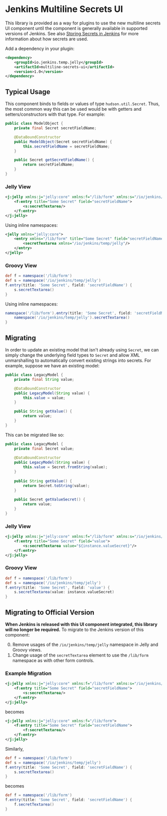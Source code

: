 # Jenkins Multiline Secrets UI

This library is provided as a way for plugins to use the new multiline secrets UI component until the component is generally available in supported versions of Jenkins.
See also [Storing Secrets in Jenkins](https://jenkins.io/doc/developer/security/secrets/) for more information about how secrets are used.

Add a dependency in your plugin:

```xml
<dependency>
    <groupId>io.jenkins.temp.jelly</groupId>
    <artifactId>multiline-secrets-ui</artifactId>
    <version>1.0</version>
</dependency>
```

## Typical Usage

This component binds to fields or values of type `hudson.util.Secret`.
Thus, the most common way this can be used would be with getters and setters/constructors with that type.
For example:

```java
public class ModelObject {
    private final Secret secretFieldName;

    @DataBoundConstructor
    public ModelObject(Secret secretFieldName) {
        this.secretFieldName = secretFieldName;
    }

    public Secret getSecretFieldName() {
        return secretFieldName;
    }
}
```

### Jelly View

```xml
<j:jelly xmlns:j="jelly:core" xmlns:f="/lib/form" xmlns:s="/io/jenkins/temp/jelly">
    <f:entry title="Some Secret" field="secretFieldName">
        <s:secretTextarea/>
    </f:entry>
</j:jelly>
```

Using inline namespaces:

```xml
<jelly xmlns="jelly:core">
    <entry xmlns="/lib/form" title="Some Secret" field="secretFieldName">
        <secretTextarea xmlns="/io/jenkins/temp/jelly"/>
    </entry>
</jelly>
```

### Groovy View

```groovy
def f = namespace('/lib/form')
def s = namespace('/io/jenkins/temp/jelly')
f.entry(title: 'Some Secret', field: 'secretFieldName') {
    s.secretTextarea()
}
```

Using inline namespaces:

```groovy
namespace('/lib/form').entry(title: 'Some Secret', field: 'secretFieldName') {
    namespace('/io/jenkins/temp/jelly').secretTextarea()
}
```

## Migrating

In order to update an existing model that isn't already using `Secret`, we can simply change the underlying field types to `Secret` and allow XML unmarshalling to automatically convert existing strings into secrets.
For example, suppose we have an existing model:

```java
public class LegacyModel {
    private final String value;

    @DataBoundConstructor
    public LegacyModel(String value) {
        this.value = value;
    }

    public String getValue() {
        return value;
    }
}
```

This can be migrated like so:

```java
public class LegacyModel {
    private final Secret value;
    
    @DataBoundConstructor
    public LegacyModel(String value) {
        this.value = Secret.fromString(value);
    }
    
    public String getValue() {
        return Secret.toString(value);
    }
    
    public Secret getValueSecret() {
        return value;
    }
}
```

### Jelly View

```xml
<j:jelly xmlns:j="jelly:core" xmlns:f="/lib/form" xmlns:s="/io/jenkins/temp/jelly">
    <f:entry title="Some Secret" field="value">
        <s:secretTextarea value="${instance.valueSecret}"/>
    </f:entry>
</j:jelly>
```

### Groovy View

```groovy
def f = namespace('/lib/form')
def s = namespace('/io/jenkins/temp/jelly')
f.entry(title: 'Some Secret', field: 'value') {
    s.secretTextarea(value: instance.valueSecret)
}
```

## Migrating to Official Version

**When Jenkins is released with this UI component integrated, this library will no longer be required.**
To migrate to the Jenkins version of this component:

0. Remove usages of the `/io/jenkins/temp/jelly` namespace in Jelly and Groovy views.
1. Change usage of the `secretTextarea` element to use the `/lib/form` namespace as with other form controls.

### Example Migration

```xml
<j:jelly xmlns:j="jelly:core" xmlns:f="/lib/form" xmlns:s="/io/jenkins/temp/jelly">
    <f:entry title="Some Secret" field="secretFieldName">
        <s:secretTextarea/>
    </f:entry>
</j:jelly>
```

becomes

```xml
<j:jelly xmlns:j="jelly:core" xmlns:f="/lib/form">
    <f:entry title="Some Secret" field="secretFieldName">
        <f:secretTextarea/>
    </f:entry>
</j:jelly>
```

Similarly,

```groovy
def f = namespace('/lib/form')
def s = namespace('/io/jenkins/temp/jelly')
f.entry(title: 'Some Secret', field: 'secretFieldName') {
    s.secretTextarea()
}
```

becomes

```groovy
def f = namespace('/lib/form')
f.entry(title: 'Some Secret', field: 'secretFieldName') {
    f.secretTextarea()
}
```
